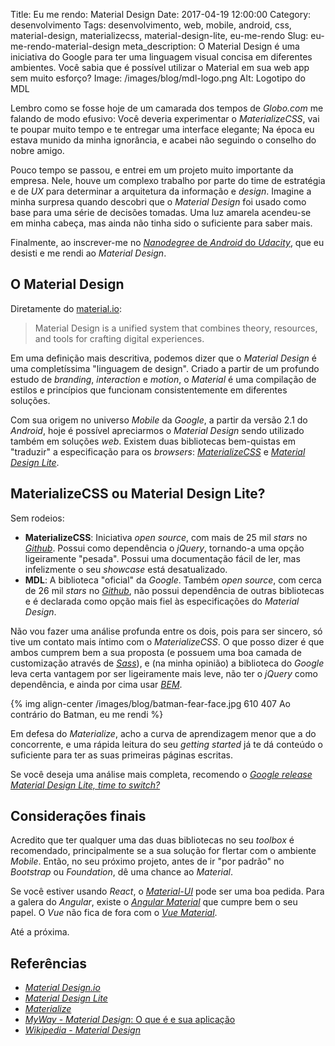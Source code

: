 Title: Eu me rendo: Material Design
Date: 2017-04-19 12:00:00
Category: desenvolvimento
Tags: desenvolvimento, web, mobile, android, css, material-design, materializecss, material-design-lite, eu-me-rendo
Slug: eu-me-rendo-material-design
meta_description: O Material Design é uma iniciativa do Google para ter uma linguagem visual concisa em diferentes ambientes. Você sabia que é possível utilizar o Material em sua web app sem muito esforço?
Image: /images/blog/mdl-logo.png
Alt: Logotipo do MDL

Lembro como se fosse hoje de um camarada dos tempos de _Globo.com_ me falando de
modo efusivo: Você deveria experimentar o _MaterializeCSS_, vai te poupar muito
tempo e te entregar uma interface elegante; Na época eu estava munido da minha
ignorância, e acabei não seguindo o conselho do nobre amigo.

<!-- PELICAN_END_SUMMARY -->

Pouco tempo se passou, e entrei em um projeto muito importante da empresa. Nele,
houve um complexo trabalho por parte do time de estratégia e de _UX_ para determinar
a arquitetura da informação e _design_. Imagine a minha surpresa quando descobri que o
_Material Design_ foi usado como base para uma série de decisões tomadas. Uma luz amarela
acendeu-se em minha cabeça, mas ainda não tinha sido o suficiente para saber mais.

Finalmente, ao inscrever-me no [_Nanodegree_ de _Android_ do _Udacity_](https://br.udacity.com/course/android-basics-nanodegree-by-google--nd803/ "Android Basics"),
que eu desisti e me rendi ao _Material Design_.

## O Material Design

Diretamente do [material.io](http://material.io "Visite o site oficial"):

> Material Design is a unified system that combines theory, resources, and tools for crafting digital experiences.

Em uma definição mais descritiva, podemos dizer que o _Material Design_ é
uma completíssima "linguagem de design". Criado a partir de um profundo estudo de
_branding_, _interaction_ e _motion_, o _Material_ é uma compilação de estilos
e princípios que funcionam consistentemente em diferentes soluções.

Com sua origem no universo _Mobile_ da _Google_, a partir da versão 2.1 do
_Android_, hoje é possível apreciarmos o _Material Design_ sendo utilizado
também em soluções _web_. Existem duas bibliotecas bem-quistas em "traduzir"
a especificação para os _browsers_: [_MaterializeCSS_](http://materializecss.com/ "Leia mais sobre o Materialize")
e [_Material Design Lite_](https://getmdl.io/index.html "Leia mais sobre o MDL").

## MaterializeCSS ou Material Design Lite?

Sem rodeios:

- **MaterializeCSS**: Iniciativa _open source_, com mais de 25 mil _stars_ no
  [_Github_](https://github.com/dogfalo/materialize/ "Veja o repositório"). Possui como dependência o _jQuery_,
  tornando-a uma opção ligeiramente "pesada". Possui uma documentação fácil de ler, mas
  infelizmente o seu _showcase_ está desatualizado.
- **MDL**: A biblioteca "oficial" da _Google_. Também _open source_, com cerca de 26 mil _stars_ no
  [_Github_](https://github.com/google/material-design-lite), não possui dependência de outras bibliotecas e é
  declarada como opção mais fiel às especificações do _Material Design_.

Não vou fazer uma análise profunda entre os dois, pois para ser sincero, só tive
um contato mais íntimo com o _MaterializeCSS_. O que posso dizer é que ambos
cumprem bem a sua proposta (e possuem uma boa camada de customização através de [_Sass_]({tag}sass "Leia mais sobre Sass")),
e (na minha opinião) a biblioteca do _Google_ leva certa vantagem por ser ligeiramente
mais leve, não ter o _jQuery_ como dependência, e ainda por cima usar
[_BEM_](http://getbem.com/ "Saiba o que é o BEM e como ele pode te ajudar a escrever CSS").

{% img align-center /images/blog/batman-fear-face.jpg 610 407 Ao contrário do Batman, eu me rendi %}

Em defesa do _Materialize_, acho a curva de aprendizagem menor que a do concorrente,
e uma rápida leitura do seu _getting started_ já te dá conteúdo o suficiente para ter
as suas primeiras páginas escritas.

Se você deseja uma análise mais completa, recomendo o [_Google release Material Design Lite, time to switch?_](https://andreapaiola.name/2015-07-materialize-css-vs-material-design-lite/)

## Considerações finais

Acredito que ter qualquer uma das duas bibliotecas no seu _toolbox_ é recomendado, principalmente
se a sua solução for flertar com o ambiente _Mobile_. Então, no seu próximo projeto, antes
de ir "por padrão" no _Bootstrap_ ou _Foundation_, dê uma chance ao _Material_.

Se você estiver usando _React_, o [_Material-UI_](http://www.material-ui.com/) pode
ser uma boa pedida. Para a galera do _Angular_, existe o [_Angular Material_](https://material.angular.io/)
que cumpre bem o seu papel. O _Vue_ não fica de fora com o [_Vue Material_](https://vuematerial.github.io/).

Até a próxima.

## Referências

- [_Material Design.io_](https://material.io/)
- [_Material Design Lite_](https://getmdl.io/)
- [_Materialize_](http://materializecss.com/)
- [_MyWay_ - _Material Design_: O que é e sua aplicação](https://www.myway.com.br/material-design-o-que-e-e-sua-aplicacao/)
- [_Wikipedia_ - _Material Design_](https://pt.wikipedia.org/wiki/Material_Design)
